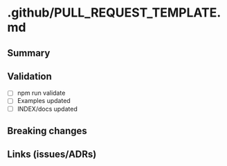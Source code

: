 # .github/PULL_REQUEST_TEMPLATE.md
## Summary
## Validation
- [ ] npm run validate
- [ ] Examples updated
- [ ] INDEX/docs updated
## Breaking changes
## Links (issues/ADRs)
